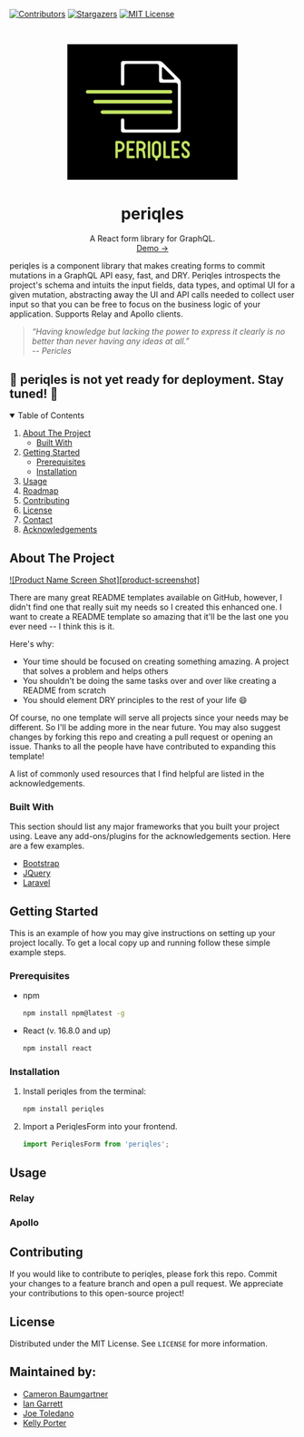 [![Contributors](https://img.shields.io/github/contributors/othneildrew/Best-README-Template.svg?style=for-the-badge)](https://github.com/oslabs-beta/periqles/graphs/contributors)
[![Stargazers](https://img.shields.io/github/stars/othneildrew/Best-README-Template.svg?style=for-the-badge)](https://github.com/oslabs-beta/periqles/stargazers)
[![MIT License](https://img.shields.io/github/license/othneildrew/Best-README-Template.svg?style=for-the-badge)](https://github.com/oslabs-beta/periqles/blob/main/LICENSE)

<br />
<p align="center">
<img src="/periqles-logo.png" alt="logo" width="300"/>
</p>

<h1 align="center">periqles</h1>
<p align="center">
  A React form library for GraphQL.
  <br />
    <a href="">Demo →</a>
</p>

<p>periqles is a component library that makes creating forms to commit mutations in a GraphQL API easy, fast, and DRY. Periqles introspects the project's schema and intuits the input fields, data types, and optimal UI for a given mutation, abstracting away the UI and API calls needed to collect user input so that you can be free to focus on the business logic of your application. Supports Relay and Apollo clients.</p>

>*“Having knowledge but lacking the power to express it clearly is no better than never having any ideas at all.”  
-- Pericles*

<h2>🚧 periqles is not yet ready for deployment. Stay tuned! 🚧</h2>

<details open="open">
  <summary>Table of Contents</summary>
  <ol>
    <li>
      <a href="#about-the-project">About The Project</a>
      <ul>
        <li><a href="#built-with">Built With</a></li>
      </ul>
    </li>
    <li>
      <a href="#getting-started">Getting Started</a>
      <ul>
        <li><a href="#prerequisites">Prerequisites</a></li>
        <li><a href="#installation">Installation</a></li>
      </ul>
    </li>
    <li><a href="#usage">Usage</a></li>
    <li><a href="#roadmap">Roadmap</a></li>
    <li><a href="#contributing">Contributing</a></li>
    <li><a href="#license">License</a></li>
    <li><a href="#contact">Contact</a></li>
    <li><a href="#acknowledgements">Acknowledgements</a></li>
  </ol>
</details>

## About The Project

[![Product Name Screen Shot][product-screenshot]](https://example.com)

There are many great README templates available on GitHub, however, I didn't find one that really suit my needs so I created this enhanced one. I want to create a README template so amazing that it'll be the last one you ever need -- I think this is it.

Here's why:
* Your time should be focused on creating something amazing. A project that solves a problem and helps others
* You shouldn't be doing the same tasks over and over like creating a README from scratch
* You should element DRY principles to the rest of your life :smile:

Of course, no one template will serve all projects since your needs may be different. So I'll be adding more in the near future. You may also suggest changes by forking this repo and creating a pull request or opening an issue. Thanks to all the people have have contributed to expanding this template!

A list of commonly used resources that I find helpful are listed in the acknowledgements.

### Built With

This section should list any major frameworks that you built your project using. Leave any add-ons/plugins for the acknowledgements section. Here are a few examples.
* [Bootstrap](https://getbootstrap.com)
* [JQuery](https://jquery.com)
* [Laravel](https://laravel.com)


## Getting Started

This is an example of how you may give instructions on setting up your project locally.
To get a local copy up and running follow these simple example steps.

### Prerequisites

* npm
  ```sh
  npm install npm@latest -g
  ```
* React (v. 16.8.0 and up)
  ```sh
  npm install react
  ```

### Installation

1. Install periqles from the terminal:
   ```sh
   npm install periqles
   ```
2. Import a PeriqlesForm into your frontend.
   ```my-component.jsx
   import PeriqlesForm from 'periqles';
   ```


## Usage

### Relay

### Apollo


<!-- ## Roadmap -->

<!-- See the [open issues](https://github.com/oslabs-beta/periqles/issues) for a list of proposed features and known issues. -->



## Contributing

If you would like to contribute to periqles, please fork this repo. Commit your changes to a feature branch and open a pull request. We appreciate your contributions to this open-source project!


## License

Distributed under the MIT License. See `LICENSE` for more information.


## Maintained by:

- [Cameron Baumgartner](https://github.com/cameronbaumgartner)
- [Ian Garrett](https://github.com/eeeeean)
- [Joe Toledano](https://github.com/JosephToledano)
- [Kelly Porter](https://github.com/kporter101)
